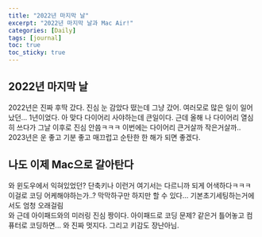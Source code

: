 ```yaml
---
title: "2022년 마지막 날"
excerpt: "2022년 마지막 날과 Mac Air!"
categories: [Daily]
tags: [journal]
toc: true
toc_sticky: true
---
```


## 2022년 마지막 날
2022년은 진짜 후딱 갔다. 진심 눈 감았다 떴는데 그냥 갔어. 여러모로 많은 일이 일어났던... 1년이었다. 아 맞다 다이어리 사야하는데 큰일이다. 근데 올해 나 다이어리 열심히 쓰다가 그날 이후로 진심 안씀ㅋㅋㅋ 이번에는 다이어리 큰거살까 작은거살까..<br/>
2023년은 운 좋고 기분 좋고 매끄럽고 순탄한 한 해가 되면 좋겠다.

## 나도 이제 Mac으로 갈아탄다
와 윈도우에서 익혀있었던? 단축키나 이런거 여기서는 다르니까 되게 어색하다ㅋㅋㅋ 이걸로 코딩 어케해야하는가..? 막막하구만 하지만 할 수 있다... 기본초기세팅하는거에서도 엄청 오래걸림<br/>
와 근데 아이패드와의 미러링 진심 짱이다. 아이패드로 코딩 문제? 같은거 틀어놓고 컴퓨터로 코딩하면... 와 진짜 멋지다. 그리고 키감도 장난아님.